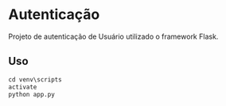 # Autenticação

Projeto de autenticação de Usuário utilizado o framework Flask.


## Uso
```python
cd venv\scripts
activate
python app.py
```

